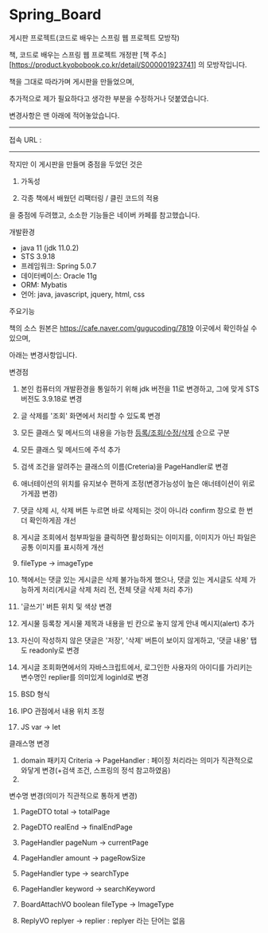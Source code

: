 # Spring_Board
게시판 프로젝트(코드로 배우는 스프링 웹 프로젝트 모방작)



책, 코드로 배우는 스프링 웹 프로젝트 개정판 [책 주소] [https://product.kyobobook.co.kr/detail/S000001923741] 의 모방작입니다.



책을 그대로 따라가며 게시판을 만들었으며,


추가적으로 제가 필요하다고 생각한 부분을 수정하거나 덧붙였습니다.


변경사항은 맨 아래에 적어놓았습니다.

* * *

접속 URL : 


* * *
작지만 이 게시판을 만들며 중점을 두었던 것은


1. 가독성


2. 각종 책에서 배웠던 리팩터링 / 클린 코드의 적용


을 중점에 두려했고, 소소한 기능들은 네이버 카페를 참고했습니다.




개발환경
- java 11 (jdk 11.0.2)
- STS 3.9.18
- 프레임워크: Spring 5.0.7
- 데이터베이스: Oracle 11g
- ORM: Mybatis
- 언어: java, javascript, jquery, html, css



주요기능




책의 소스 원본은 https://cafe.naver.com/gugucoding/7819 이곳에서 확인하실 수 있으며,


아래는 변경사항입니다.



변경점

1. 본인 컴퓨터의 개발환경을 통일하기 위해 jdk 버전을 11로 변경하고, 그에 맞게 STS 버전도 3.9.18로 변경

1. 글 삭제를 '조회' 화면에서 처리할 수 있도록 변경


1. 모든 클래스 및 메서드의 내용을 가능한 [등록/조회/수정/삭제](crud) 순으로 구분 


2. 모든 클래스 및 메서드에 주석 추가


3. 검색 조건을 알려주는 클래스의 이름(Creteria)을 PageHandler로 변경


4. 애너테이션의 위치를 유지보수 편하게 조정(변경가능성이 높은 애너테이션이 위로 가게끔 변경)


5. 댓글 삭제 시, 삭제 버튼 누르면 바로 삭제되는 것이 아니라 confirm 창으로 한 번 더 확인하게끔 개선


6. 게시글 조회에서 첨부파일을 클릭하면 활성화되는 이미지를, 이미지가 아닌 파일은 공통 이미지를 표시하게 개선


7. fileType -> imageType


8. 책에서는 댓글 있는 게시글은 삭제 불가능하게 했으나, 댓글 있는 게시글도 삭제 가능하게 처리(게시글 삭제 처리 전, 전체 댓글 삭제 처리 추가)


9. '글쓰기' 버튼 위치 및 색상 변경


10. 게시물 등록창 게시물 제목과 내용을 빈 칸으로 놓지 않게 안내 메시지(alert) 추가


11. 자신이 작성하지 않은 댓글은 '저장', '삭제' 버튼이 보이지 않게하고, '댓글 내용' 탭도 readonly로 변경


12. 게시글 조회화면에서의 자바스크립트에서, 로그인한 사용자의 아이디를 가리키는 변수명인 replier를 의미있게 loginId로 변경


13. BSD 형식


14. IPO 관점에서 내용 위치 조정


15. JS var -> let 


클래스명 변경
 1. domain 패키지 Criteria -> PageHandler : 페이징 처리라는 의미가 직관적으로 와닿게 변경(+검색 조건, 스프링의 정석 참고하였음)
 2. 

변수명 변경(의미가 직관적으로 통하게 변경)
1. PageDTO total -> totalPage
2. PageDTO realEnd -> finalEndPage

3. PageHandler pageNum -> currentPage
4. PageHandler amount -> pageRowSize
5. PageHandler type -> searchType
6. PageHandler keyword -> searchKeyword

7. BoardAttachVO boolean fileType -> ImageType

8. ReplyVO replyer -> replier : replyer 라는 단어는 없음
